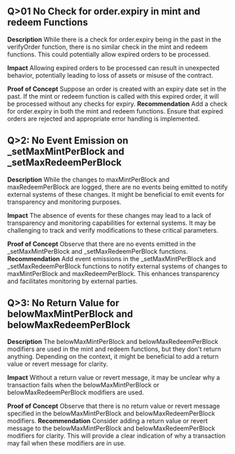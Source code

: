 ## Q>01 No Check for order.expiry in mint and redeem Functions
**Description**
While there is a check for order.expiry being in the past in the verifyOrder function, there is no similar check in the mint and redeem functions. This could potentially allow expired orders to be processed.

**Impact**
Allowing expired orders to be processed can result in unexpected behavior, potentially leading to loss of assets or misuse of the contract.

**Proof of Concept**
Suppose an order is created with an expiry date set in the past.
If the mint or redeem function is called with this expired order, it will be processed without any checks for expiry.
**Recommendation**
Add a check for order.expiry in both the mint and redeem functions. Ensure that expired orders are rejected and appropriate error handling is implemented.

## Q>2: No Event Emission on _setMaxMintPerBlock and _setMaxRedeemPerBlock
**Description**
While the changes to maxMintPerBlock and maxRedeemPerBlock are logged, there are no events being emitted to notify external systems of these changes. It might be beneficial to emit events for transparency and monitoring purposes.

**Impact**
The absence of events for these changes may lead to a lack of transparency and monitoring capabilities for external systems. It may be challenging to track and verify modifications to these critical parameters.

**Proof of Concept**
Observe that there are no events emitted in the _setMaxMintPerBlock and _setMaxRedeemPerBlock functions.
**Recommendation**
Add event emissions in the _setMaxMintPerBlock and _setMaxRedeemPerBlock functions to notify external systems of changes to maxMintPerBlock and maxRedeemPerBlock. This enhances transparency and facilitates monitoring by external parties.

## Q>3: No Return Value for belowMaxMintPerBlock and belowMaxRedeemPerBlock
**Description**
The belowMaxMintPerBlock and belowMaxRedeemPerBlock modifiers are used in the mint and redeem functions, but they don't return anything. Depending on the context, it might be beneficial to add a return value or revert message for clarity.

**Impact**
Without a return value or revert message, it may be unclear why a transaction fails when the belowMaxMintPerBlock or belowMaxRedeemPerBlock modifiers are used.

**Proof of Concept**
Observe that there is no return value or revert message specified in the belowMaxMintPerBlock and belowMaxRedeemPerBlock modifiers.
**Recommendation**
Consider adding a return value or revert message to the belowMaxMintPerBlock and belowMaxRedeemPerBlock modifiers for clarity. This will provide a clear indication of why a transaction may fail when these modifiers are in use.